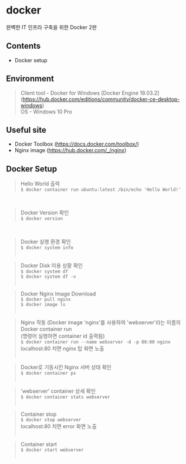 # docker
완벽한 IT 인프라 구축을 위한 Docker 2판

## Contents
- Docker setup

## Environment
> Client tool - Docker for Windows [Docker Engine 19.03.2] (https://hub.docker.com/editions/community/docker-ce-desktop-windows)<br />
OS - Windows 10 Pro

## Useful site
- Docker Toolbox (https://docs.docker.com/toolbox/)
- Nginx image (https://hub.docker.com/_/nginx)

## Docker Setup
> Hello World 출력<br />
`$ docker container run ubuntu:latest /bin/echo 'Hello World!'`
<br />

> Docker Version 확인<br />
`$ docker version`
<br />

> Docker 실행 환경 확인<br />
`$ docker system info`<br /><br />

> Docker Disk 이용 상황 확인<br />
`$ docker system df`<br />
`$ docker system df -v`<br /><br />

> Docker Nginx Image Download<br />
`$ docker pull nginx`<br />
`$ docker image ls`<br /><br />

> Nginx 작동 (Docker image 'nginx'를 사용하여 'webserver'라는 이름의 Docker container run<br />
 (명령어 실행하면 container id 출력됨)<br />
`$ docker container run --name webserver -d -p 80:80 nginx`<br />
localhost:80 치면 nginx 탑 화면 노출<br /><br />

> Docker로 기동시킨 Nginx 서버 상태 확인<br />
`$ docker container ps`<br /><br />

> 'webserver' container 상세 확인<br />
`$ docker container stats webserver`<br /><br />

> Container stop<br />
`$ docker stop webserver`<br />
localhost:80 치면 error 화면 노출<br /><br />

> Container start<br />
`$ docker start webserver`<br /><br />
